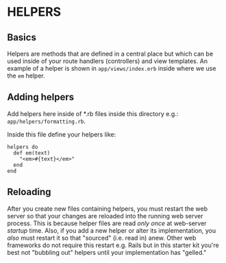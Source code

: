 # HELPERS

## Basics

Helpers are methods that are defined in a central place but which can be used
inside of your route handlers (controllers) and view templates.  An example of
a helper is shown in `app/views/index.erb` inside where we use the `em` helper.

## Adding helpers

Add helpers here inside of *.rb files inside this directory e.g.:
`app/helpers/formatting.rb`.

Inside this file define your helpers like:

```
helpers do
  def em(text)
    "<em>#{text}</em>"
  end
end
```

## Reloading

After you create new files containing helpers, you must restart the web server
so that your changes are reloaded into the running web server process.  This is
because helper files are read *only once* at web-server *startup* time.  Also,
if you add a new helper or alter its implementation, you *also* must restart it
so that "sourced" (i.e. read in) anew.  Other web frameworks do not require
this restart e.g. Rails but in this starter kit  you're best not "bubbling out"
helpers until your implementation has "gelled."
